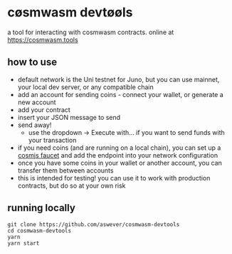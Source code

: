 # cøsmwasm devtøøls

a tool for interacting with cosmwasm contracts. online at https://cosmwasm.tools

## how to use

- default network is the Uni testnet for Juno, but you can use mainnet, your local dev server, or any compatible chain
- add an account for sending coins - connect your wallet, or generate a new account
- add your contract
- insert your JSON message to send
- send away!
  - use the dropdown -> Execute with... if you want to send funds with your transaction
- if you need coins (and are running on a local chain), you can set up a [cosmjs faucet](https://www.npmjs.com/package/@cosmjs/faucet) and add the endpoint into your network configuration
- once you have some coins in your wallet or another account, you can transfer them between accounts
- this is intended for testing! you can use it to work with production contracts, but do so at your own risk

## running locally

```
git clone https://github.com/aswever/cosmwasm-devtools
cd cosmwasm-devtools
yarn
yarn start
```
